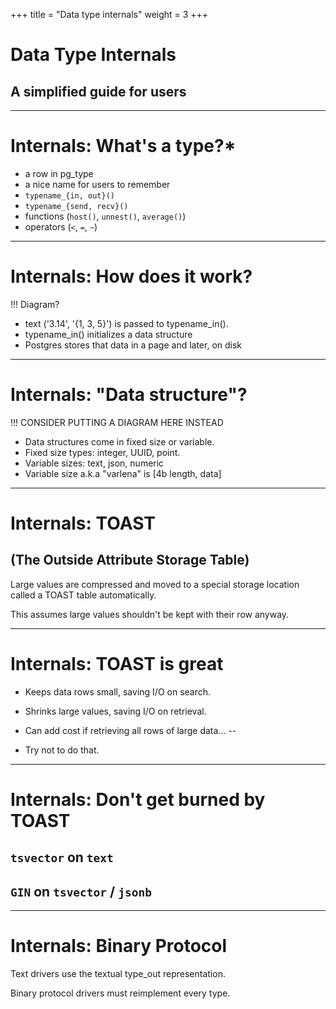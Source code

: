 +++
title = "Data type internals"
weight = 3
+++

# Data Type Internals
## A simplified guide for users

---
# Internals: What's a type?*

 * a row in pg_type
 * a nice name for users to remember
 * `typename_{in, out}()`
 * `typename_{send, recv}()`
 * functions (`host()`, `unnest()`, `average()`)
 * operators (`<`, `=`, `~`)

---
# Internals: How does it work?

!!! Diagram?

 * text ('3.14', '{1, 3, 5}') is passed to typename_in().
 * typename_in() initializes a data structure
 * Postgres stores that data in a page and later, on disk

---

# Internals: "Data structure"?

!!! CONSIDER PUTTING A DIAGRAM HERE INSTEAD

 * Data structures come in fixed size or variable.
 * Fixed size types: integer, UUID, point.
 * Variable sizes: text, json, numeric
 * Variable size a.k.a "varlena" is [4b length, data]

---

# Internals: TOAST
## (The Outside Attribute Storage Table)

Large values are compressed and moved to a special storage location called a TOAST table automatically.

This assumes large values shouldn't be kept with their row anyway.

---

# Internals: TOAST is great

 * Keeps data rows small, saving I/O on search.
 * Shrinks large values, saving I/O on retrieval.
 * Can add cost if retrieving all rows of large data...
--

 * Try not to do that.

---
# Internals: Don't get burned by TOAST

## `tsvector` on `text`
## `GIN` on `tsvector` / `jsonb`

---

# Internals: Binary Protocol

Text drivers use the textual type_out representation.

Binary protocol drivers must reimplement every type.

